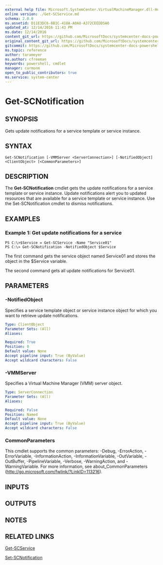```yaml
---
external help file: Microsoft.SystemCenter.VirtualMachineManager.dll-Help.xml
online version: ./Get-SCService.md
schema: 2.0.0
ms.assetid: D11E3DC6-8B1C-418A-A0A8-A372CEEDD5A6
updated_at: 12/14/2016 11:43 PM
ms.date: 12/14/2016
content_git_url: https://github.com/MicrosoftDocs/systemcenter-docs-powershell/blob/master/systemcenter-cmdlets/SystemCenter2016/VirtualMachineManager/v1.0/Get-SCNotification.md
original_content_git_url: https://github.com/MicrosoftDocs/systemcenter-docs-powershell/blob/master/systemcenter-cmdlets/SystemCenter2016/VirtualMachineManager/v1.0/Get-SCNotification.md
gitcommit: https://github.com/MicrosoftDocs/systemcenter-docs-powershell/blob/96cd9bd2780eb6b78c540fa00d3b8a4313e3ed40/systemcenter-cmdlets/SystemCenter2016/VirtualMachineManager/v1.0/Get-SCNotification.md
ms.topic: reference
author: tarameyer
ms.author: cfreeman
keywords: powershell, cmdlet
manager: carmonm
open_to_public_contributors: true
ms.service: system-center
---
```


# Get-SCNotification

## SYNOPSIS
Gets update notifications for a service template or service instance.

## SYNTAX

```
Get-SCNotification [-VMMServer <ServerConnection>] [-NotifiedObject] <ClientObject> [<CommonParameters>]
```

## DESCRIPTION
The **Get-SCNotification** cmdlet gets the update notifications for a service template or service instance.
Update notifications alert you to updated resources that are available for a service template or service instance.
Use the Set-SCNotification cmdlet to dismiss notifications.

## EXAMPLES

### Example 1: Get update notifications for a service
```
PS C:\>$Service = Get-SCService -Name "Service01"
PS C:\> Get-SCNotification -NotifiedObject $Service
```

The first command gets the service object named Service01 and stores the object in the $Service variable.

The second command gets all update notifications for Service01.

## PARAMETERS

### -NotifiedObject
Specifies a service template object or service instance object for which you want to retrieve update notifications.

```yaml
Type: ClientObject
Parameter Sets: (All)
Aliases: 

Required: True
Position: 0
Default value: None
Accept pipeline input: True (ByValue)
Accept wildcard characters: False
```

### -VMMServer
Specifies a Virtual Machine Manager (VMM) server object.

```yaml
Type: ServerConnection
Parameter Sets: (All)
Aliases: 

Required: False
Position: Named
Default value: None
Accept pipeline input: True (ByValue)
Accept wildcard characters: False
```

### CommonParameters
This cmdlet supports the common parameters: -Debug, -ErrorAction, -ErrorVariable, -InformationAction, -InformationVariable, -OutVariable, -OutBuffer, -PipelineVariable, -Verbose, -WarningAction, and -WarningVariable. For more information, see about_CommonParameters (http://go.microsoft.com/fwlink/?LinkID=113216).

## INPUTS

## OUTPUTS

## NOTES

## RELATED LINKS

[Get-SCService](xref:SystemCenter2016/VirtualMachineManager/v1.0/Get-SCService.md)

[Set-SCNotification](xref:SystemCenter2016/VirtualMachineManager/v1.0/Set-SCNotification.md)

